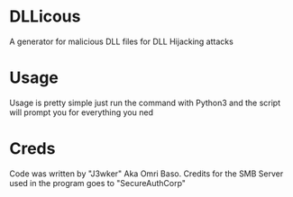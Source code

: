 # DLLicous
A generator for malicious DLL files for DLL Hijacking attacks

# Usage
Usage is pretty simple just run the command with Python3 
and the script will prompt you for everything you ned

# Creds
Code was written by "J3wker" Aka Omri Baso.
Credits for the SMB Server used in the program goes to "SecureAuthCorp"
